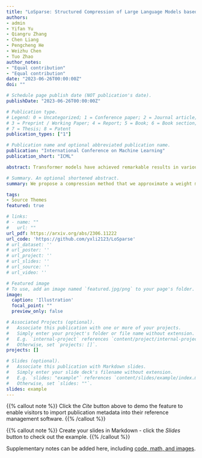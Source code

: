 ```yaml
---
title: "LoSparse: Structured Compression of Large Language Models based on Low-Rank and Sparse Approximatione"
authors:
- admin
- Yifan Yu
- Qiangru Zhang
- Chen Liang
- Pengcheng He
- Weizhu Chen
- Tuo Zhao
author_notes:
- "Equal contribution"
- "Equal contribution"
date: "2023-06-26T00:00:00Z"
doi: ""

# Schedule page publish date (NOT publication's date).
publishDate: "2023-06-26T00:00:00Z"

# Publication type.
# Legend: 0 = Uncategorized; 1 = Conference paper; 2 = Journal article;
# 3 = Preprint / Working Paper; 4 = Report; 5 = Book; 6 = Book section;
# 7 = Thesis; 8 = Patent
publication_types: ["1"]

# Publication name and optional abbreviated publication name.
publication: "International Conference on Machine Learning"
publication_short: "ICML"

abstract: Transformer models have achieved remarkable results in various natural language tasks, but they are often prohibitively large, requiring massive memories and computational resources. To reduce the size and complexity of these models, we propose LoSparse (Low-Rank and Sparse approximation), a novel model compression technique that approximates a weight matrix by the sum of a low-rank matrix and a sparse matrix. Our method combines the advantages of both low-rank approximations and pruning, while avoiding their limitations. Low-rank approximation compresses the coherent and expressive parts in neurons, while pruning removes the incoherent and non-expressive parts in neurons. Pruning enhances the diversity of low-rank approximations, and low-rank approximation prevents pruning from losing too many expressive neurons. We evaluate our method on natural language understanding, question answering, and natural language generation tasks. We show that it significantly outperforms existing compression methods.

# Summary. An optional shortened abstract.
summary: We propose a compression method that we approximate a weight matrix by a low-rank matrix and a sparse matrix.

tags:
- Source Themes
featured: true

# links:
# - name: ""
#   url: ""
url_pdf: https://arxiv.org/abs/2306.11222
url_code: 'https://github.com/yxli2123/LoSparse'
# url_dataset: ''
# url_poster: ''
# url_project: ''
# url_slides: ''
# url_source: ''
# url_video: ''

# Featured image
# To use, add an image named `featured.jpg/png` to your page's folder. 
image:
  caption: 'Illustration'
  focal_point: ""
  preview_only: false

# Associated Projects (optional).
#   Associate this publication with one or more of your projects.
#   Simply enter your project's folder or file name without extension.
#   E.g. `internal-project` references `content/project/internal-project/index.md`.
#   Otherwise, set `projects: []`.
projects: []

# Slides (optional).
#   Associate this publication with Markdown slides.
#   Simply enter your slide deck's filename without extension.
#   E.g. `slides: "example"` references `content/slides/example/index.md`.
#   Otherwise, set `slides: ""`.
slides: example
---
```


{{% callout note %}}
Click the *Cite* button above to demo the feature to enable visitors to import publication metadata into their reference management software.
{{% /callout %}}

{{% callout note %}}
Create your slides in Markdown - click the *Slides* button to check out the example.
{{% /callout %}}

Supplementary notes can be added here, including [code, math, and images](https://wowchemy.com/docs/writing-markdown-latex/).
